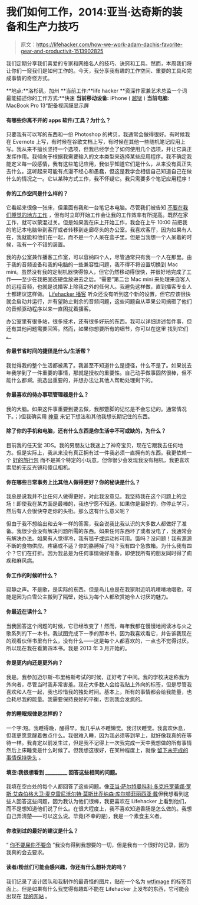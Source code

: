 # 我们如何工作，2014:亚当·达奇斯的装备和生产力技巧

> 原文：<https://lifehacker.com/how-we-work-adam-dachis-favorite-gear-and-productivit-1513902825>

我们定期分享我们喜爱的专家和网络名人的技巧、诀窍和工具。然而，本周我们将让你们一窥我们是如何工作的。今天，我分享我有趣的工作空间、重要的工具和完成事情的奇怪方式。



**地点:**洛杉矶，加州
**当前工作:**life hacker
**资深作家兼艺术总监一个词最能描述你的工作方式:**快速
**当前移动设备:** iPhone ( [越狱](https://lifehacker.com/how-to-jailbreak-your-iphone-the-always-up-to-date-gui-5771943) )
**当前电脑:** MacBook Pro 13“配备视网膜显示屏

#### 有哪些你离不开的 apps 软件/工具？为什么？

只要我有可以写的东西和一份 Photoshop 的拷贝，我通常会做得很好。有时候我在 Evernote 上写，有时候在谷歌文档上写，有时候在其他一些随机笔记应用上写。我从来不擅长坚持一个选项，但我已经学会了如何使用几个选项，并让它真正发挥作用。我倾向于根据我需要输入的文本类型来选择某些应用程序。我不确定我能定义每一段感情，我有这些笔记应用，我似乎知道它们是什么，从来没有真正失去什么。这听起来可能有点漫不经心和愚蠢，但这是我学会相信自己知道自己在做什么的情况之一。它以某种方式工作，我不怀疑它。我只需要多个笔记应用程序！

#### 你的工作空间是什么样的？

它看起来很像一张床，但里面有我和一台笔记本电脑。尽管我们被告知 [不要在我们睡觉的地方工作](https://lifehacker.com/what-to-do-before-bed-and-after-waking-up-for-more-dail-5969513) ，但有时立即开始工作会让我的工作效率有所提高。既然在家工作，就可以蒙混过关。但是如果我在床上开始工作，我会在上午 10:00 前把我的笔记本电脑带到客厅或者转移到走廊尽头的办公室。我喜欢客厅，因为如果有人在，我就能和他们在一起，而不是一个人呆在盒子里。但是当我想一个人呆着的时候，我有一个不错的装置。

我的办公室兼作播客工作室，可以容纳四个人，尽管通常只有我一个人在那里。由于我的音频设备和我的电脑的一些兼容性问题，我不得不将设置切换到 Mac mini。虽然没有我的定制机器快得惊人，但它仍然移动得很快，并很好地完成了工作——至少在我把固态硬盘放进去之后。“需要”第二台 Mac mini 来处理来自客人的远程音频，也就是说播客上除我之外的任何人。我避免这样做，直到播客专业人士都建议这样做。 [Lifehacker 播客](http://lifehacker.com/theshow) 听众还没有听到这个新的设置，但它应该很快就会启动并运行，并有望防止剩余的音频问题，这些问题自从苹果公司搞砸了他们的音频驱动程序以来一直困扰着播客。

办公室里有很多站，很多技术，还有很多好玩的东西。我可以详细讲述每件事，但还有其他问题需要回答。然而，如果你想要所有的细节，你可以在这里 找到它们 [。](http://www.adamdachis.com/stuff-i-like)

#### 你最节省时间的捷径是什么/生活帮？

我觉得我的整个生活都被黑了。我甚至不知道什么是捷径，什么不是了。如果说去年我学到了一件重要的事情，那就是授权的重要性。自己动手做事固然很棒，但不能什么都*做*。挑选出重要的，并想办法让其他人帮助处理剩下的。

#### 你最喜欢的待办事项管理器是什么？

我的大脑。如果这件事重要到要去做，我那蹩脚的记忆是不会忘记的。通常情况下。；)但我确实用 [神童](https://www.wunderlist.com) 来记下想法和其他我想长期记住的东西。

#### 除了你的手机和电脑，还有什么东西是你生活中不可或缺的，为什么？

目前我的任天堂 3DS。我的男朋友让我迷上了神奇宝贝，现在它跟我去任何地方。但是实际上，我从来没有真正拥有过一件我必须一直拥有的东西。我更依赖一个 [好的旅行包](http://lifehacker.com/tag/featured-bag) 而不是某个特定的小玩意。但你很少会发现我没有相机，我更喜欢索尼的无反光镜和傻瓜相机。

#### 你在哪些日常事务上比其他人做得更好？你的秘诀是什么？

我总是说我并不比任何人做得更好，对此我没意见。我坚持我在这个问题上的立场！即使我在某方面是最棒的，我也宁愿不知道。如果你是最好的，你停止学习，然后有人会很快夺走你的头衔。那么这有什么意义呢？

但由于我不想给出和去年一样的答案，我会说我比我认识的大多数人都做好了准备。我很少会没有解决问题所需的东西。如果任何东西坏了或者没电了，我通常会有解决办法。如果有人觉得冷，我有毯子或运动衫可用。饿吗？没问题！我有源源不断的食物供应。疼痛或不适？你的胳膊掉了吗？我有四个急救箱。为什么我有四个？它们在打折。因为我总是为任何事情做好准备，即使我所有的朋友同时得了痢疾和麻风病。

#### 你工作的时候听什么？

寂静之声。不是歌，是实际的东西。但是鸟儿总是在我家附近叽叽喳喳地唱歌，可能是因为白雪公主搬到了隔壁，她认为每个人都欣赏她令人讨厌的魅力。

#### 你最近在读什么？

当我回答这个问题的时候，它已经改变了！然而，每年我都在慢慢地阅读冰与火之歌系列的下一本书。我试图完成下一季的那本书，因为我喜欢看它，并告诉我现在的观看伙伴书里有什么，没有什么——这是每个人都喜欢的，一点也不觉得讨厌。所以现在我在看第四本书。我是 2013 年 3 月开始的。

#### 你是更内向还是更外向？

我是。我参加迈尔斯-布里格斯考试的时候，正好考了中间。我的学校决定称我为外向者，尽管当时我非常害羞。现在大多数人会给我贴上外向的标签，但是尽管我喜欢和人在一起，我也珍惜我的独处时间。基本上，所有的事情都会给我能量，也会耗尽我的能量。我需要保持良好的平衡，否则我会发疯的。

#### 你的睡眠规律是怎样的？

一个字:短。我睡得晚，醒得早。我几乎从不睡懒觉。我讨厌睡觉。我喜欢休息，但我更愿意醒着做点什么。我很难入睡，因为我必须等到早上，就好像我真的在等待一样。我肯定以前发生过，但是我不记得上一次我完成一天中我想做的所有事情然后上床睡觉是什么时候了。但我想这很好，在某种程度上，就像 [留下未完成的事情保持势头](https://lifehacker.com/leave-your-tasks-unfinished-to-maintain-momentum-and-av-5729838) 。

#### 填空:我很想看到 _________ 回答这些相同的问题。

我填在空白处的每个人都回答了这些问题。像[亚当·萨尔特曼](http://lifehacker.com/im-adam-atomic-saltsman-and-this-is-how-i-work-1468190840)[科利·多克托罗](http://lifehacker.com/im-cory-doctorow-and-this-is-how-i-work-5993401)[蒂娜·罗斯·艾森伯格](http://lifehacker.com/im-tina-roth-eisenberg-founder-of-swissmiss-and-this-5990995)[大卫·麦克雷尼](http://lifehacker.com/im-david-mcraney-and-this-is-how-i-work-584512834)[沃尔特·莫斯比](http://lifehacker.com/im-walt-mosspuppet-and-this-is-how-i-work-510261707)[乔纳森·库尔顿](http://lifehacker.com/im-jonathan-coulton-and-this-is-how-i-work-5952149)[菲丽西亚·戴](http://lifehacker.com/im-felicia-day-and-this-is-how-i-work-5948396)但我想看到这些人回答这些问题，因为我认为他们很棒，我更喜欢在 Lifehacker 上看到他们，而不是想知道他们说了什么。在很大程度上，我不喜欢知道香肠是怎么做的。我想自己弄清楚——可以这么说。毕竟(不幸的是)，我是一个素食主义者。

#### 你收到过的最好的建议是什么？

“ [你不要屎你不要命](http://bit.ly/1nANItE) ”我没有得到我想要的一切，但是我有一个很好的记录，因为我真的会去要求。

#### 读者/粉丝们可能会感兴趣，你还有什么想补充的吗？

我们记录了设计团队和我制作的最奇怪的图片，贴在一个名为 [wtfimage](http://lifehacker.com/tag/wtfimage) 的标签页面上。但是如果有什么我觉得有趣却不能在 Lifehacker 上发布的东西，它可能会出现在 [我的网站](http://adamdachis.com) 。